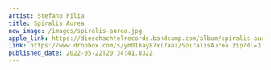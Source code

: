 ```yaml
---
artist: Stefano Pilia
title: Spiralis Aurea
new_image: /images/spiralis-aurea.jpg
apple_link: https://dieschachtelrecords.bandcamp.com/album/spiralis-aurea
link: https://www.dropbox.com/s/ym01hay87xi7aaz/SpiralisAurea.zip?dl=1
published_date: 2022-05-22T20:34:41.832Z
---
```

